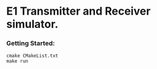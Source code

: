 # E1 Transmitter and Receiver simulator. 

### Getting Started: 

```
cmake CMakeList.txt
make run
```

